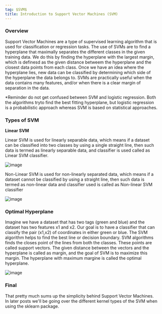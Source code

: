 ```yaml
---
tag: $SVM$
title: Introduction to Support Vector Machines (SVM)
---
```


### Overview 
Support Vector Machines are a type of supervised learning algorithm that is used for classification or regression tasks. The use of
SVMs are to find a hyperplane that maximally separates the different classes in the given training data. We do this by finding 
the hyperplane with the largest margin, which is definesd as the given distance betweem the hyperplane and the closest data points
from each class. Once we have an idea where the hyperplane lies, new data can be classified by determining which side of
the hyperplane the data belongs to. SVMs are practically useful when the data contains many features, and/or when there is a 
clear margin of separation in the data. 

*Reminder do not get confused between SVM and logistic regression. Both the algorithms tryto find the best fitting hyperplane,
but logistic regression is a probabilistic approach whereas SVM is based on statistical approaches. 

### Types of SVM

**Linear SVM**

Linear SVM is used for linearly separable data, which means if a dataset can be classified into two classes by using a single straight
line, then such data is termed as linearly separable data, and classifier is used called as Linear SVM classifier.
  
![image](https://github.com/dougcodez/dougcodez.github.io/assets/98244802/2886106f-b942-4389-8c42-791b7e821d0e)

Non-Linear SVM is used for non-linearly separated data, which means if a dataset cannot be classified by using a straight line, then
such data is termed as non-linear data and classifier used is called as Non-linear SVM classifier

![image](https://github.com/dougcodez/dougcodez.github.io/assets/98244802/e64fa0b4-3bf9-4e22-aa27-77ff616f1a0e)

### Optimal Hyperplane
Imagine we have a dataset that has two tags (green and blue) and the dataset has two features x1 and x2. Our goal is to have a
classifier that can classify the pair (x1,x2) of coordinates in either green or blue. The SVM algorithm helps to find the best line
or decision boundary. SVM algorithms finds the closes point of the lines from both the classes. These points are called support
vectors. The given distance between the vectors and the hyperplane is called as margin, and the goal of SVM is to maximize this
margin. The hyperplane with maximum margine is called the optimal hyperplane.

![image](https://github.com/dougcodez/dougcodez.github.io/assets/98244802/7c0a0ba9-b737-49e9-9998-31ba15f67ad7)

### Final
That pretty much sums up the simplicity behind Support Vector Machines. In later posts we'll be going over the different kernel types
of the SVM when using the sklearn package. 
